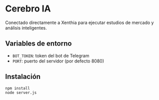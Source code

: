 # Cerebro IA

Conectado directamente a Xenthia para ejecutar estudios de mercado y análisis inteligentes.

## Variables de entorno

- `BOT_TOKEN`: token del bot de Telegram
- `PORT`: puerto del servidor (por defecto 8080)

## Instalación

```bash
npm install
node server.js
```